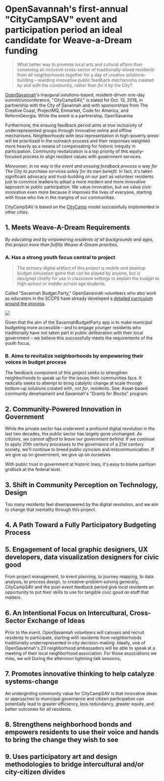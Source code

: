 # OpenSavannah's first-annual "CityCampSAV" event and participation period an ideal candidate for Weave-a-Dream funding
> What better way to promote local arts and cultural affairs than convening an inclusive cross-sector of traditionally-siloed residents from *all* neighborhoods together for a day of creative solutions-building – wielding innovative public feedback mechanisms created *by* and *with* the community, rather than *for* it by the City?

[OpenSavannah](Https://opensavannah.org)'s inaugural solutions-based, resident-driven one-day summit/unconference, "CityCampSAV," is slated for Oct. 13, 2018, in partnership with the City of Savannah and with sponsorships from The Creative Coast, ProjectMQ, Enmarket, Code for America, and ReformGeorgia. While the event is a partnership, OpenSavanna

Furthermore, the ensuing feedback period aims at *true* inclusivity of underrepresented groups through innovative online and offline mechanisms. Neighborhoods with less representation in high-poverty areas will be prioritized in the outreach process and their responses weighted more heavily as a means of compensating for historic inequity in participation. Community revitalization is a top priority of this equity-focused process to align resident values with government services.

*Moreovoer, in no way is the event and ensuing feedback process a way for The City to purchase services solely for its own benefit.* In fact, it's taken significant advocacy and trust-building on our part as volunteer residents just to convince leaders to adopt a more modern and more innovative approach to public participation. We value innovation, but we value *civic* innovation even more because it improves the lives of everyone, starting with those who live in the margins of our communities.

CityCampSAV is based on the [CityCamp](http://citycamp.com) model successfully implemented in other cities.

## 1. Meets Weave-A-Dream Requirements
*By educating and by empowering residents of all backgrounds and ages, this project more than fulfills Weave-A-Dream priorities.*

### A. Has a strong youth focus central to project

>The primary digital artifact of this project is mobile and desktop budget simulation game that can be played by anyone, but is designed chiefly for use in classroom settings to explain the budget to high-school or middle-school age students.


Called "Savannah Budget.Party," OpenSavannah volunteers who also work as educators in the SCCPS have already developed a [detailed curriculum around the process](https://cvlassets.s3.amazonaws.com/Budget.Game.Binder.pdf).

![](https://cvlassets.s3.amazonaws.com/iPhoneX_Mockup.png)

Given that the aim of the SavannahBudgetParty app is to make municipal budgeting more accessible – and to engage younger residents who traditionally have not taken part in public deliberation with their local government – we believe this successfully meets the requirements of the youth focus. 

### B. Aims to revitalize neighborhoods by empowering their voices in budget process

The feedback component of this project seeks to strengthen neighborhoods to speak up for the issues their communities face. It radically seeks to attempt to bring catalytic change at scale through bottom-up solutions created with, not *for*, residents. See: Asset-based community development and Savannah's "Grants for Blocks" program.



## 2. Community-Powered Innovation in Government

While the private sector has underwent a profound digital revolution in the last two decades, the public sector has largely gone unchanged. *As citizens, we cannot afford to leave our government behind.* If we continue to apply 20th century processes to the governance of a 21st century society, we'll continue to breed public cynicism and miscommunication. If we give up on government, we give up on ourselves 

With public trust in government at historic lows, it's easy to blame partisan gridlock at the federal level.

## 3. Shift in Community Perception on Technology, Design

Too many residents feel disempowered by the digital revolution, and we aim to change that mentality through this project. 

## 4. A Path Toward a Fully Participatory Budgeting Process

## 5. Engagement of local graphic designers, UX developers, data visualization designers for civic good

From project management, to event planning, to journey mapping, to data analysis, to process design, to creative-problem solving generally, CityCampSAV and the post-event feedback period give local residents an opportunity to put their skills to use for tangible civic good on stuff that matters. 

## 6. An Intentional Focus on Intercultural, Cross-Sector Exchange of Ideas

Prior to the event, OpenSavannah volunteers will canvass and recruit residents to participate, starting with residents from neighborhoods traditionally underrepresented in city decision-making. Ideally, one of OpenSavannah's 23 neighborhood ambassadors will be able to speak at a meeting of their local neighborhood association. For those associations we miss, we will During the afternoon lightning talk sessions, 

## 7. Promotes innovative thinking to help catalyze systems-change

An undergirding community value for CityCampSAV is that innovative ideas or approaches to municipal governance and citizen participation can potentially lead to greater efficiency, less redundancy, greater equity, and better outcomes for all residents.

## 8. Strengthens neighborhood bonds and empowers residents to use their voice and hands to bring the change they wish to see


## 9. Uses participatory art and design methodologies to bridge intercultural and/or city-citizen divides


